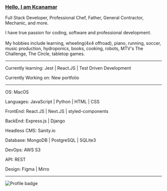 ### [Hello, I am Kcanamar](https://kylecanamar-portfolio.vercel.app/)

Full Stack Developer, Professional Chef, Father, General Contractor, Mechanic, and more.

I have true passion for coding, software and professional development. <br><br>My hobbies include learning, wheeling(4x4 offroad), piano, running, soccer, music production, hydroponics, books, cooking, robots, MTV's The Challenge, The Circle, tabletop games.

---

Currently learning:  Jest | React.JS | Test Driven Development

Currently Working on: New portfolio

---

OS: MacOS

Languages: JavaScript | Python | HTML | CSS 

FrontEnd: React.JS | Next.JS | styled-components

BackEnd: Express.js | Django 

Headless CMS: Sanity.io

Database: MongoDB | PostgreSQL | SQLite3

DevOps: AWS S3 

API: REST 

Design: Figma | Mirro

---


![Profile badge](https://www.codewars.com/users/kcanamar/badges/small)

